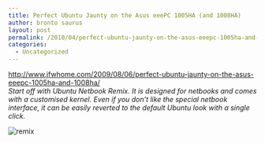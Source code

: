 ```yaml
---
title: Perfect Ubuntu Jaunty on the Asus eeePC 1005HA (and 1008HA)
author: bronto saurus
layout: post
permalink: /2010/04/perfect-ubuntu-jaunty-on-the-asus-eeepc-1005ha-and-1008ha/
categories:
  - Uncategorized
---
```

<http://www.jfwhome.com/2009/08/06/perfect-ubuntu-jaunty-on-the-asus-eeepc-1005ha-and-1008ha/>  
*Start off with Ubuntu Netbook Remix. It is designed for netbooks and comes with a customised kernel. Even if you don’t like the special netbook interface, it can be easily reverted to the default Ubuntu look with a single click.*  
<!--more-->

  
![remix][1]

 [1]: https://wiki.ubuntu.com/UNR?action=AttachFile&do=get&target=unr-favorites-small.png